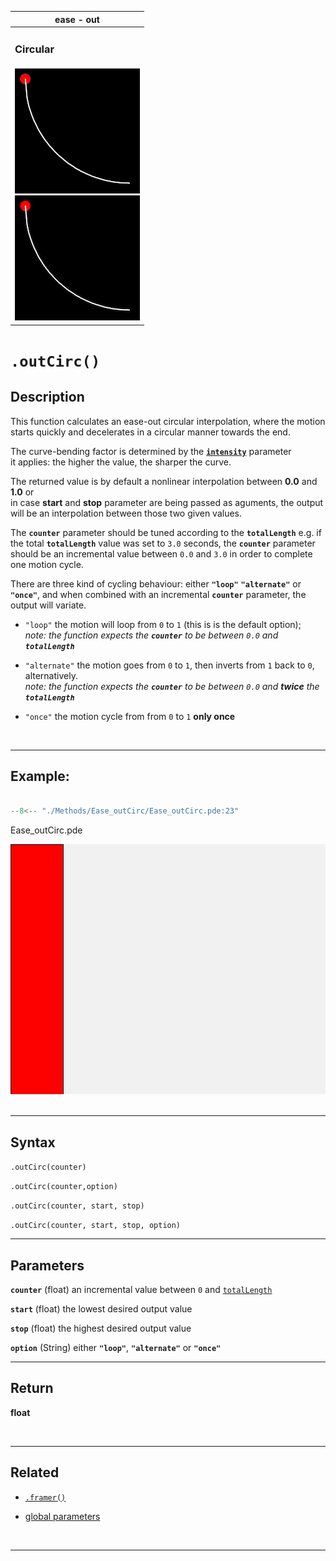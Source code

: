  <div class="table">
    <table>
        <thead>
            <tr>
                <th colspan="1">ease - out</th>
            </tr>
        </thead>
        <tbody>
            <tr>
                <td colspan="3"><h3>Circular</h3></td>
            </tr>
            <tr>
                <td>
                    <div class="gifImg">
                        <img src="../images/curve/Ease_outCirc.gif" alt="Demo" />
                    </div>
                    <div class="fixImg">
                        <img src="../images/curve/Ease_outCirc.png" alt="Demo" />
                    </div>
                </td>
            </tr>
        </tbody>
    </table>
 </div>

# `.outCirc()`

## Description

This function calculates an ease-out circular interpolation, where the motion starts quickly and decelerates in a circular manner towards the end.

The curve-bending factor is determined by the [**`intensity`**](../globalParameters.md#intensity) parameter  
it applies: the higher the value, the sharper the curve.

The returned value is by default a nonlinear interpolation between **0.0** and **1.0** or  
in case **start** and **stop** parameter are being passed as aguments, the output will be an interpolation between those two given values.

The **`counter`** parameter should be tuned according to the **`totalLength`**
e.g. if the total **`totalLength`** value was set to `3.0` seconds, the **`counter`** parameter should be an incremental value between `0.0` and `3.0` in order to complete one motion cycle.

There are three kind of cycling behaviour: either **`"loop"`** **`"alternate"`** or **`"once"`**, and when combined with an incremental **`counter`** parameter, the output will variate.

- `"loop"` the motion will loop from `0` to `1`   (this is is the default option);  
  _note: the function expects the **`counter`** to be between `0.0` and **`totalLength`**_

- `"alternate"` the motion goes from `0` to `1`, then inverts from `1` back to `0`, alternatively.  
  _note: the function expects the **`counter`** to be between `0.0` and **twice** the **`totalLength`**_

- `"once"` the motion cycle from from `0` to `1` **only once**

<br>

---

## Example:

```java hl_lines="18"  title="Ease_outCirc.pde"

--8<-- "./Methods/Ease_outCirc/Ease_outCirc.pde:23"

```

<div class="exampleWindow">
  <div class="title">
      <div class="dot red"></div>
      <div class="dot amber"></div>
      <div class="dot green"></div>
        <p >Ease_outCirc.pde</p>
  </div>

<img src="../images/methods/ease_outCirc_method.gif" alt="ease_outCirc_method" width="600" height="400">

</div>
<br>

---

## Syntax

`.outCirc(counter)`

`.outCirc(counter,option)`

`.outCirc(counter, start, stop)`

`.outCirc(counter, start, stop, option)`

---

## Parameters

**`counter`** (float) an incremental value between `0` and [`totalLength`](../globalParameters.md#totallength)

**`start`** (float) the lowest desired output value

**`stop`** (float) the highest desired output value

**`option`** (String) either **`"loop"`**, **`"alternate"`** or **`"once"`**

---

## Return

**float**

<br>

---

## Related

- [`.framer()`](../tools/framer.md)

- [global parameters](../globalParameters.md)

<br>

---